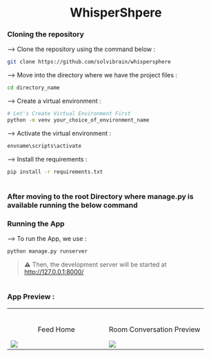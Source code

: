 <div align="center">


# WhisperShpere
</div>

### Cloning the repository

--> Clone the repository using the command below :
```bash
git clone https://github.com/solvibrain/whispersphere

```

--> Move into the directory where we have the project files : 
```bash
cd directory_name

```

--> Create a virtual environment :
```bash
# Let's Create Virtual Environment First
python -m venv your_choice_of_environment_name
```

--> Activate the virtual environment :
```bash
envname\scripts\activate
```

--> Install the requirements :
```bash
pip install -r requirements.txt

```

#
### After moving to the root Directory where manage.py is available running the below command

### Running the App

--> To run the App, we use :
```bash
python manage.py runserver

```

> ⚠ Then, the development server will be started at http://127.0.0.1:8000/

#

### App Preview :

<table width="100%"> 
<tr>
<td width="50%">      
&nbsp; 
<br>
<p align="center">
  Feed Home
</p>
<img src="https://user-images.githubusercontent.com/72341453/134747262-0a92233d-8010-40f8-84c5-8d94895aac44.PNG">
</td> 
<td width="50%">
<br>
<p align="center">
  Room Conversation Preview
</p>
<img src="https://user-images.githubusercontent.com/72341453/134747155-3ca5b55f-b064-4741-aeae-abe90bddf41e.PNG">  
</td>
</table>



